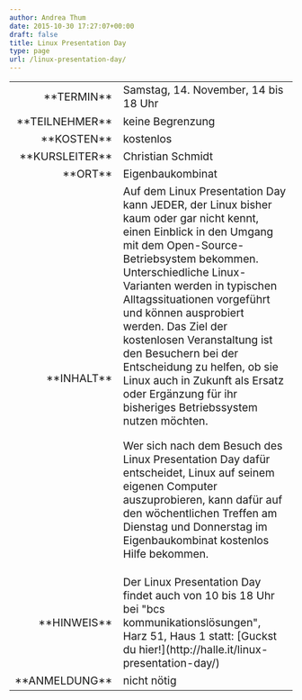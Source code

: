 ```yaml
---
author: Andrea Thum
date: 2015-10-30 17:27:07+00:00
draft: false
title: Linux Presentation Day
type: page
url: /linux-presentation-day/
---
```


<table >
<tbody style="font-size: 1.2em;" >
<tr >

<td style="width: 20%; text-align: right;" >**TERMIN**
</td>

<td style="text-align: left;" >Samstag, 14. November, 14 bis 18 Uhr

</td>
</tr>
<tr >

<td style="width: 20%; text-align: right;" >**TEILNEHMER**
</td>

<td style="text-align: left;" >keine Begrenzung
</td>
</tr>
<tr >

<td style="width: 20%; text-align: right;" >**KOSTEN**
</td>

<td style="text-align: left;" >kostenlos
</td>
</tr>
<tr >

<td style="width: 20%; text-align: right;" >**KURSLEITER**
</td>

<td style="text-align: left;" >Christian Schmidt
</td>
</tr>
<tr >

<td style="width: 20%; text-align: right;" >**ORT**
</td>

<td style="text-align: left;" >Eigenbaukombinat
</td>
</tr>
<tr >

<td style="width: 20%; text-align: right;" >**INHALT**
</td>

<td style="text-align: left;" >Auf dem Linux Presentation Day kann JEDER, der Linux bisher kaum oder gar nicht kennt, einen Einblick in den Umgang mit dem Open-Source-Betriebsystem bekommen. Unterschiedliche Linux-Varianten werden in typischen Alltagssituationen vorgeführt und können ausprobiert werden. Das Ziel der kostenlosen Veranstaltung ist den Besuchern bei der Entscheidung zu helfen, ob sie Linux auch in Zukunft als Ersatz oder Ergänzung für ihr bisheriges Betriebssystem nutzen möchten.

Wer sich nach dem Besuch des Linux Presentation Day dafür entscheidet, Linux auf seinem eigenen Computer auszuprobieren, kann dafür auf den wöchentlichen Treffen am Dienstag und Donnerstag im Eigenbaukombinat kostenlos Hilfe bekommen.
</td>
</tr>
<tr >

<td style="width: 20%; text-align: right;" >**HINWEIS**
</td>

<td >Der Linux Presentation Day findet auch von 10 bis 18 Uhr bei "bcs kommunikationslösungen", Harz 51, Haus 1 statt: [Guckst du hier!](http://halle.it/linux-presentation-day/)
</td>
</tr>
<tr >

<td style="width: 20%; text-align: right;" >**ANMELDUNG**
</td>

<td style="text-align: left;" >nicht nötig
</td>
</tr>
</tbody>
</table>
